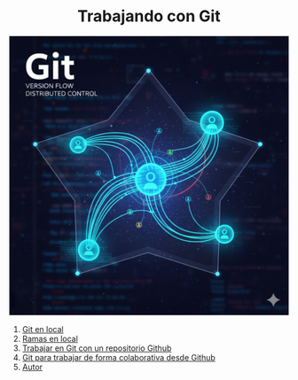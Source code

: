 <div align="center">
  
# Trabajando con Git

</div>


![Git creada con AI](/img/git.jpg)

1. [Git en local](local.md)
2. [Ramas en local](ramasLocal.md)
3. [Trabajar en Git con un repositorio Github](GitHub.md)
4. [Git para trabajar de forma colaborativa desde Github](colaborativa.md)
5. [Autor](autor.md)
